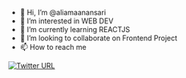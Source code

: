 - 👋 Hi, I’m @aliamaanansari
- 👀 I’m interested in WEB DEV
- 🌱 I’m currently learning REACTJS
- 💞️ I’m looking to collaborate on Frontend Project
- 📫 How to reach me 

[![Twitter URL](https://img.shields.io/badge/Twitter-1DA1F2?style=for-the-badge&logo=twitter&logoColor=white)](https://twitter.com/aliamaan071)

<!---
aliamaanansari/aliamaanansari is a ✨ special ✨ repository because its `README.md` (this file) appears on your GitHub profile.
You can click the Preview link to take a look at your changes.
--->
